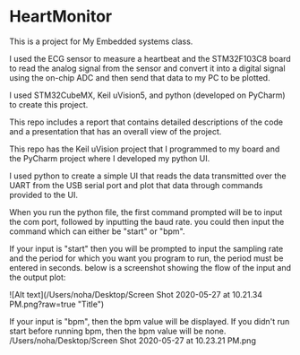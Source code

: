 # HeartMonitor

This is a project for My Embedded systems class.

I used the ECG sensor to measure a heartbeat and the STM32F103C8 board to read the analog signal from the sensor and convert it into a digital signal using the on-chip ADC and then send that data to my PC to be plotted.

I used STM32CubeMX, Keil uVision5, and python (developed on PyCharm) to create this project.

This repo includes a report that contains detailed descriptions of the code and a presentation that has an overall view of the project. 

This repo has the Keil uVision project that I programmed to my board and the PyCharm project where I developed my python UI.

I used python to create a simple UI that reads the data transmitted over the UART from the USB serial port and plot that data through commands provided to the UI.

When you run the python file, the first command prompted will be to input the com port, followed by inputting the baud rate. you could then input the command which can either be "start" or "bpm". 

If your input is "start" then you will be prompted to input the sampling rate and the period for which you want you program to run, the period must be entered in seconds. below is a screenshot showing the flow of the input and the output plot:

![Alt text](/Users/noha/Desktop/Screen Shot 2020-05-27 at 10.21.34 PM.png?raw=true "Title")

If your input is "bpm", then the bpm value will be displayed. If you didn't run start before running bpm, then the bpm value will be none.
/Users/noha/Desktop/Screen Shot 2020-05-27 at 10.23.21 PM.png
